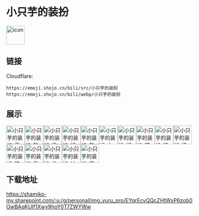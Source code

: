 # 小只芋的装扮
<img src="https://emoji.shojo.cn/bili/src/小只芋的装扮/icon.png" width="50" height="50" alt="icon">

## 链接
Cloudflare:
```
https://emoji.shojo.cn/bili/src/小只芋的装扮
https://emoji.shojo.cn/bili/webp/小只芋的装扮
```
## 展示
<img src="https://emoji.shojo.cn/bili/src/小只芋的装扮/小只芋的装扮-高冷.png" width="50" height="50" alt="小只芋的装扮-高冷"><img src="https://emoji.shojo.cn/bili/src/小只芋的装扮/小只芋的装扮-我才没哭.png" width="50" height="50" alt="小只芋的装扮-我才没哭"><img src="https://emoji.shojo.cn/bili/src/小只芋的装扮/小只芋的装扮-臭鱼烂虾.png" width="50" height="50" alt="小只芋的装扮-臭鱼烂虾"><img src="https://emoji.shojo.cn/bili/src/小只芋的装扮/小只芋的装扮-好Lia.png" width="50" height="50" alt="小只芋的装扮-好Lia"><img src="https://emoji.shojo.cn/bili/src/小只芋的装扮/小只芋的装扮-怎么回事.png" width="50" height="50" alt="小只芋的装扮-怎么回事"><img src="https://emoji.shojo.cn/bili/src/小只芋的装扮/小只芋的装扮-上车.png" width="50" height="50" alt="小只芋的装扮-上车"><img src="https://emoji.shojo.cn/bili/src/小只芋的装扮/小只芋的装扮-好困.png" width="50" height="50" alt="小只芋的装扮-好困"><img src="https://emoji.shojo.cn/bili/src/小只芋的装扮/小只芋的装扮-喵.png" width="50" height="50" alt="小只芋的装扮-喵"><img src="https://emoji.shojo.cn/bili/src/小只芋的装扮/小只芋的装扮-哇哦.png" width="50" height="50" alt="小只芋的装扮-哇哦"><img src="https://emoji.shojo.cn/bili/src/小只芋的装扮/小只芋的装扮-抱抱.png" width="50" height="50" alt="小只芋的装扮-抱抱"><img src="https://emoji.shojo.cn/bili/src/小只芋的装扮/小只芋的装扮-陪我玩.png" width="50" height="50" alt="小只芋的装扮-陪我玩"><img src="https://emoji.shojo.cn/bili/src/小只芋的装扮/小只芋的装扮-看书.png" width="50" height="50" alt="小只芋的装扮-看书"><img src="https://emoji.shojo.cn/bili/src/小只芋的装扮/小只芋的装扮-怂了.png" width="50" height="50" alt="小只芋的装扮-怂了"><img src="https://emoji.shojo.cn/bili/src/小只芋的装扮/小只芋的装扮-过分.png" width="50" height="50" alt="小只芋的装扮-过分"><img src="https://emoji.shojo.cn/bili/src/小只芋的装扮/小只芋的装扮-摸鱼.png" width="50" height="50" alt="小只芋的装扮-摸鱼">

## 下载地址

https://shamiko-my.sharepoint.com/:u:/g/personal/img_yuru_pro/EYqrEcvQQcZHtWxP6zob0OwBAqKUlf1Xwy9hoY0T7ZWYWw